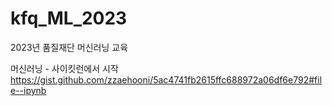 # kfq_ML_2023
2023년 품질재단 머신러닝 교육

머신러닝 - 사이킷런에서 시작
https://gist.github.com/zzaehooni/5ac4741fb2615ffc688972a06df6e792#file--ipynb
